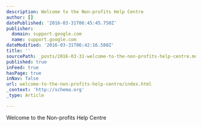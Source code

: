 ```yaml
---
description: Welcome to the Non-profits Help Centre
author: []
datePublished: '2016-03-31T06:45:45.750Z'
publisher:
  domain: support.google.com
  name: support.google.com
dateModified: '2016-03-31T06:42:16.580Z'
title: ''
sourcePath: _posts/2016-03-31-welcome-to-the-non-profits-help-centre.md
published: true
inFeed: true
hasPage: true
inNav: false
url: welcome-to-the-non-profits-help-centre/index.html
_context: 'http://schema.org'
_type: Article

---
```

Welcome to the Non-profits Help Centre